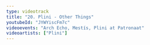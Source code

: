 ```yaml
---
type: videotrack
title: "20. Plini - Other Things"
youtubeId: "JYWYiscFm7c"
videoevents: "Arch Echo, Mestís, Plini at Patronaat"
videoartists: ["Plini"]
---
```

